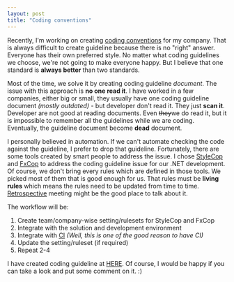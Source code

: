 ```yaml
---
layout: post
title: "Coding conventions"
---
```


Recently, I'm working on creating [coding conventions][] for my company. That is always difficult to create guideline because there is no "right" answer. Everyone has their own preferred style. No matter what coding guidelines we choose, we're not going to make everyone happy. But I believe that one standard is **always better** than two standards.

Most of the time, we solve it by creating coding guideline _document_. The issue with this approach is **no one read it**. I have worked in a few companies, either big or small, they usually have one coding guideline document _(mostly outdated)_ - but developer don't read it. They just **scan it**. Developer are not good at reading documents. Even ~~they~~we do read it, but it is impossible to remember all the guidelines while we are coding. Eventually, the guideline document become **dead** document.

I personally believed in automation. If we can't automate checking the code against the guideline, I prefer to drop that guideline. Fortunately, there are some tools created by smart people to address the issue. I chose [StyleCop][] and [FxCop][] to address the coding guideline issue for our .NET development. Of course, we don't bring every rules which are defined in those tools. We picked most of them that is good enough for us. That rules must be **living rules** which means the rules need to be updated from time to time. [Retrospective][] meeting might be the good place to talk about it.

The workflow will be:

1. Create team/company-wise setting/rulesets for StyleCop and FxCop
2. Integrate with the solution and development environment
3. Integrate with [CI][] _(Well, this is one of the good reason to have CI)_
4. Update the setting/ruleset (if required)
5. Repeat 2-4

I have created coding guideline at [HERE](https://gist.github.com/jittuu/9360990). Of course, I would be happy if you can take a look and put some comment on it. :)


[coding conventions]: http://en.wikipedia.org/wiki/Coding_conventions
[StyleCop]: http://stylecop.codeplex.com/
[FxCop]: http://en.wikipedia.org/wiki/FxCop
[Retrospective]: http://en.wikipedia.org/wiki/Retrospective#Software_development
[CI]: http://en.wikipedia.org/wiki/Continuous_integration
